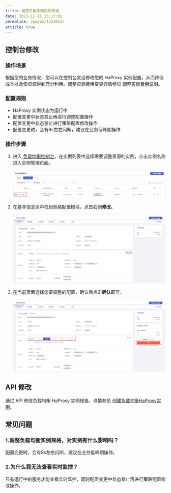 ```yaml
---
title: 调整负载均衡实例规格  
date: 2021-11-16 15:17:01
permalink: /pages/1233013/
article: true
---
```


## 控制台修改

### 操作场景

根据您的业务情况，您可以在控制台灵活修改您的 HaProxy 实例配置，从而降低成本以及使资源得到充分利用。调整资源费用变更详情参见 [调整实例费用说明](../../02.购买指南/03.调整实例规格费用说明.md)。

### 配置规则

- HaProxy 实例状态为运行中
- 配置变更中状态禁止再进行调整配置操作
- 配置变更中状态禁止进行策略配置修改操作
- 配置变更时，会有8s左右闪断，建议在业务低峰期操作

### 操作步骤

1. 进入 [负载均衡控制台](https://console.capitalonline.net/loadbalancers)，在实例列表中选择需要调整资源的实例，点击实例名称进入实例管理页面。

   ![选择实例](../../pic/resize.png)

2. 在基本信息页中找到规格配置模块，点击右侧**修改**。

   ![修改配置](../../pic/resize1.png)

3. 在当前页面选择您要调整的配置，确认后点击**确认**即可。

   ![修改规格](../../pic/resize2.png)

## API 修改

通过 API 修改负载均衡 HaProxy 实例规格，详情参见 [创建负载均衡HaProxy实例](../../09.API文档/02.实例相关接口/05.修改负载均衡HaProxy实例规格.md)。

## 常见问题

### 1.调整负载均衡实例规格，对实例有什么影响吗？

配置变更时，会有8s左右闪断，建议在业务低峰期操作。

### 2.为什么我无法查看实时监控？

只有运行中的服务才能查看实时监控，同时配置变更中状态禁止再进行策略配置修改操作。
